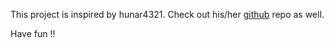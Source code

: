 This project is inspired by hunar4321. Check out his/her [github](https://github.com/hunar4321/particle-life) repo as well.

Have fun !!